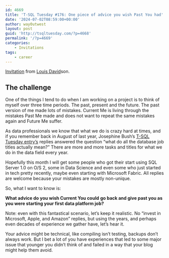 ```yaml
---
id: 4669
title: 'T-SQL Tuesday #176: One piece of advice you wish Past You had'
date: '2024-07-02T08:59:00+00:00'
author: way0utwest
layout: post
guid: 'http://tsqltuesday.com/?p=4668'
permalink: '/?p=4669'
categories:
    - Invitations
tags:
    - career
---
```


[Invitation](https://www.red-gate.com/simple-talk/blogs/t-sql-tuesday-176-one-piece-of-advice-you-wish-past-you-had/) from [Louis David](https://www.red-gate.com/simple-talk/author/louis-davidson/)son.

## The challenge

One of the things I tend to do when I am working on a project is to think of myself over three time periods. The past, present and the future. The past version of me made lots of mistakes. Current Me is living through the mistakes Past Me made and does not want to repeat the same mistakes again and Future Me suffer.

As data professionals we know that what we do is crazy hard at times, and if you remember back in August of last year, Josephine Bush’s [T-SQL Tuesday entry’s](https://sqlkitty.com/t-sql-tuesday-165-database-job-titles/) replies answered the question “what do all the database job titles actually mean?” There are more and more tasks and titles for what we do in the data field every year.

Hopefully this month I will get some people who got their start using SQL Server 1.0 on O/S 2, some in Data Science and even some who just started in tech pretty recently, maybe even starting with Microsoft Fabric. All replies are welcome because your mistakes are mostly non-unique.

So, what I want to know is:

**What advice do you wish Current You could** <a></a>**go back and give past you as you were starting your first data platform job?**

Note: even with this fantastical scenario, let’s keep it realistic. No “invest in Microsoft, Apple, and Amazon” replies, but using the years, and perhaps even decades of experience we gather have, let’s hear it.

Your advice might be technical, like compiling isn’t testing, backups don’t always work. But I bet a lot of you have experiences that led to some major issue that younger you didn’t think of and failed in a way that your blog might help them avoid.